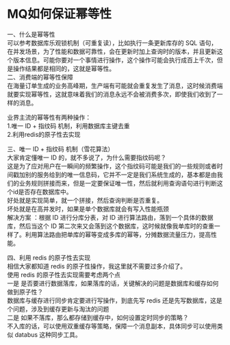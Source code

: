 # MQ如何保证幂等性
一、什么是幂等性  
可以参考数据库乐观锁机制（可重复读），比如执行一条更新库存的 SQL 语句，在并发场景，为了性能和数据可靠性，会在更新时加上查询时的版本，并且更新这个版本信息。可能你要对一个事情进行操作，这个操作可能会执行成百上千次，但是操作结果都是相同的，这就是幂等性。  
二、消费端的幂等性保障  
在海量订单生成的业务高峰期，生产端有可能就会重复发生了消息，这时候消费端就要实现幂等性，这就意味着我们的消息永远不会被消费多次，即使我们收到了一样的消息。  

业界主流的幂等性有两种操作：  
1.唯一 ID + 指纹码 机制，利用数据库主键去重  
2.利用redis的原子性去实现  

三、唯一 ID + 指纹码 机制（雪花算法）  
大家肯定懂唯一 ID 的，就不多说了，为什么需要指纹码呢？  
这是为了应对用户在一瞬间的频繁操作，这个指纹码可能是我们的一些规则或者时间戳加别的服务给到的唯一信息码，它并不一定是我们系统生成的，基本都是由我们的业务规则拼接而来，但是一定要保证唯一性，然后就利用查询语句进行判断这个id是否存在数据库中。  
好处就是实现简单，就一个拼接，然后查询判断是否重复。  
坏处就是在高并发时，如果是单个数据库就会有写入性能瓶颈  
解决方案 ：根据 ID 进行分库分表，对 ID 进行算法路由，落到一个具体的数据库，然后当这个 ID 第二次来又会落到这个数据库，这时候就像我单库时的查重一样了。利用算法路由把单库的幂等变成多库的幂等，分摊数据流量压力，提高性能。

四、利用 redis 的原子性去实现  
相信大家都知道 redis 的原子性操作，我这里就不需要过多介绍了。  
使用 redis 的原子性去实现需要考虑两个点  
一是 是否要进行数据落库，如果落库的话，关键解决的问题是数据库和缓存如何做到原子性？  
数据库与缓存进行同步肯定要进行写操作，到底先写 redis 还是先写数据库，这是个问题，涉及到缓存更新与淘汰的问题  
二是 如果不落库，那么都存储到缓存中，如何设置定时同步的策略？  
不入库的话，可以使用双重缓存等策略，保障一个消息副本，具体同步可以使用类似 databus 这种同步工具。  